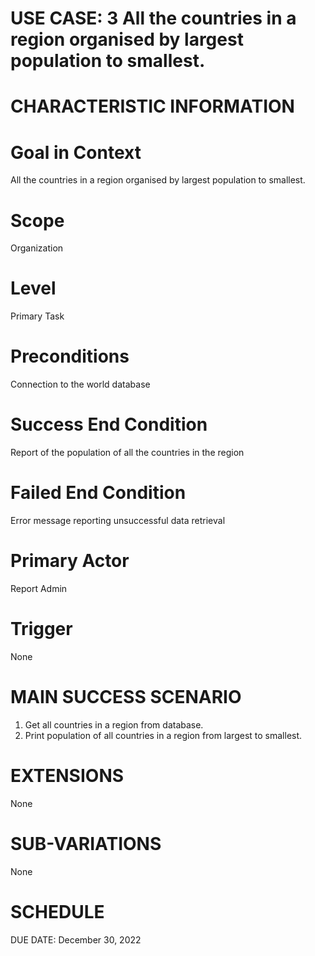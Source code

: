 # USE CASE: 3 All the countries in a region organised by largest population to smallest.

# CHARACTERISTIC INFORMATION

# Goal in Context
All the countries in a region organised by largest population to smallest.

# Scope
Organization

# Level
Primary Task

# Preconditions
Connection to the world database

# Success End Condition
Report of the population of all the countries in the region

# Failed End Condition
Error message reporting unsuccessful data retrieval

# Primary Actor
Report Admin

# Trigger
None

# MAIN SUCCESS SCENARIO
1. Get all countries in a region from database.
2. Print population of all countries in a region from largest to smallest.

# EXTENSIONS
None

# SUB-VARIATIONS
None

# SCHEDULE
DUE DATE: December 30, 2022

